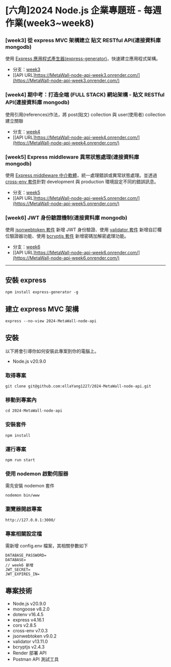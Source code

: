 # [六角]2024 Node.js 企業專題班 - 每週作業(week3~week8)

### [week3] 從 express MVC 架構建立 貼文 RESTful API(連接資料庫 mongodb)

使用 [Express 應用程式產生器(express-generator)](https://expressjs.com/zh-tw/starter/generator.html)，快速建立應用程式架構。

- 分支：[week3](https://github.com/ellaYang1227/2024-MetaWall-node-api/tree/week3)
- [[API URL]https://MetaWall-node-api-week3.onrender.com/](https://MetaWall-node-api-week3.onrender.com/)

### [week4] 期中考：打造全端 (FULL STACK) 網站架構 - 貼文 RESTful API(連接資料庫 mongodb)

使用引用(references)作法，將 post(貼文) collection 與 user(使用者) collection 建立關聯

- 分支：[week4](https://github.com/ellaYang1227/2024-MetaWall-node-api/tree/week4)
- [[API URL]https://MetaWall-node-api-week4.onrender.com/](https://MetaWall-node-api-week4.onrender.com/)

### [week5] Express middleware 異常狀態處理(連接資料庫 mongodb)

使用 [Express middleware 中介軟體](https://expressjs.com/zh-tw/guide/using-middleware.html)，統一處理錯誤或異常狀態處理。並透過 [cross-env 套件](https://www.npmjs.com/package/cross-env)針對 development 與 production 環境設定不同的錯誤訊息。

- 分支：[week5](https://github.com/ellaYang1227/2024-MetaWall-node-api/tree/week5)
- [[API URL]https://MetaWall-node-api-week5.onrender.com/](https://MetaWall-node-api-week5.onrender.com/)

### [week6] JWT 身份驗證機制(連接資料庫 mongodb)

使用 [jsonwebtoken 套件](https://github.com/auth0/node-jsonwebtoken#jwtsignpayload-secretorprivatekey-options-callback) 新增 JWT 身份驗證、使用 [validator 套件](https://www.npmjs.com/package/validator) 新增自訂欄位驗證器功能、使用 [bcryptjs 套件](https://www.npmjs.com/package/bcryptjs) 新增密碼加解密處理功能。

- 分支：[week6](https://github.com/ellaYang1227/2024-MetaWall-node-api/tree/week6)
- [[API URL]https://MetaWall-node-api-week6.onrender.com/](https://MetaWall-node-api-week6.onrender.com/)

---

## 安裝 express

```
npm install express-generator -g
```

## 建立 express MVC 架構

```
express --no-view 2024-MetaWall-node-api
```

## 安裝

以下將會引導你如何安裝此專案到你的電腦上。

- Node.js v20.9.0

### 取得專案

```
git clone git@github.com:ellaYang1227/2024-MetaWall-node-api.git
```

### 移動到專案內

```
cd 2024-MetaWall-node-api
```

### 安裝套件

```
npm install
```

### 運行專案

```
npm run start
```

### 使用 nodemon 啟動伺服器

需先安裝 nodemon 套件

```
nodemon bin/www
```

### 瀏覽器開啟專案

```
http://127.0.0.1:3000/
```

### 專案相關設定檔

需新增 config.env 檔案，其相關參數如下

```
DATABASE_PASSWORD=
DATABASE=
// week6 新增
JWT_SECRET=
JWT_EXPIRES_IN=
```

## 專案技術

- Node.js v20.9.0
- mongoose v8.2.0
- dotenv v16.4.5
- express v4.16.1
- cors v2.8.5
- cross-env v7.0.3
- jsonwebtoken v9.0.2
- validator v13.11.0
- bcryptjs v2.4.3
- Render 部署 API
- Postman API 測試工具
